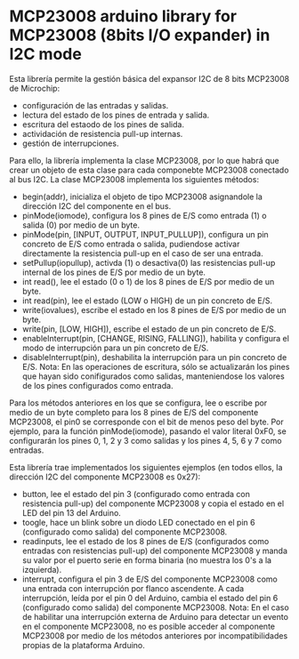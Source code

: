 MCP23008 arduino library for MCP23008 (8bits I/O expander) in I2C mode
=====

Esta librería permite la gestión básica del expansor I2C de 8 bits MCP23008 de Microchip:
* configuración de las entradas y salidas.
* lectura del estado de los pines de entrada y salida.
* escritura del estaodo de los pines de salida.
* actividación de resistencia pull-up internas.
* gestión de interrupciones.

Para ello, la librería implementa la clase MCP23008, por lo que habrá que crear un objeto de esta clase para cada componebte MCP23008 conectado al bus I2C. La clase MCP23008 implementa los siguientes métodos:
* begin(addr), inicializa el objeto de tipo MCP23008 asignandole la dirección I2C del componente en el bus.
* pinMode(iomode), configura los 8 pines de E/S como entrada (1) o salida (0) por medio de un byte.
* pinMode(pin, [INPUT, OUTPUT, INPUT_PULLUP]), configura un pin concreto de E/S como entrada o salida, pudiendose activar directamente la resistencia pull-up en el caso de ser una entrada. 
* setPullup(iopullup), activda (1) o desactiva(0) las resistencias pull-up internal de los pines de E/S por medio de un byte.
* int read(), lee el estado (0 o 1) de los 8 pines de E/S por medio de un byte.
* int read(pin), lee el estado (LOW o HIGH) de un pin concreto de E/S.
* write(iovalues), escribe el estado en los 8 pines de E/S por medio de un byte.
* write(pin, [LOW, HIGH]), escribe el estado de un pin concreto de E/S.
* enableInterrupt(pin, [CHANGE, RISING, FALLING]), habilita y configura el modo de interrupción para un pin concreto de E/S.
* disableInterrupt(pin), deshabilita la interrupción para un pin concreto de E/S.
Nota: En las operaciones de escritura, sólo se actualizarán los pines que hayan sido conifigurados como salidas, manteniendose los valores de los pines configurados como entrada.

Para los métodos anteriores en los que se configura, lee o escribe por medio de un byte completo para los 8 pines de E/S del componente MCP23008, el pin0 se corresponde con el bit de menos peso del byte. Por ejemplo, para la función pinMode(iomode), pasando el valor literal 0xF0, se configurarán los pines 0, 1, 2 y 3 como salidas y los pines 4, 5, 6 y 7 como entradas.

Esta librería trae implementados los siguientes ejemplos (en todos ellos, la dirección I2C del componente MCP23008 es 0x27):
* button, lee el estado del pin 3 (configurado como entrada con resistencia pull-up) del componente MCP23008 y copia el estado en el LED del pin 13 del Arduino.
* toogle, hace un blink sobre un diodo LED conectado en el pin 6 (configurado como salida) del componente MCP23008.
* readinputs, lee el estado de los 8 pines de E/S (configurados como entradas con resistencias pull-up) del componente MCP23008 y manda su valor por el puerto serie en forma binaria (no muestra los 0's a la izquierda).
* interrupt, configura el pin 3 de E/S del componente MCP23008 como una entrada con interrupción por flanco ascendente. A cada interrupción, leída por el pin 0 del Arduino, cambia el estado del pin 6 (configurado como salida) del componente MCP23008.
Nota: En el caso de habilitar una interrupción externa de Arduino para detectar un evento en el componente MCP23008, no es posible acceder al componente MCP23008 por medio de los métodos anteriores por incompatibilidades propias de la plataforma Arduino.
